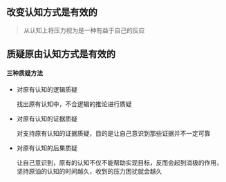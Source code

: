 ## 改变认知方式是有效的

> 从认知上将压力视为是一种有益于自己的反应

## 质疑原由认知方式是有效的

#### 三种质疑方法

- 对原有认知的逻辑质疑

  找出原有认知中，不合逻辑的推论进行质疑

- 对原有认知的证据质疑

  对支持原有认知的证据质疑，目的是让自己意识到那些证据并不一定可靠

- 对原有认知的后果质疑

  让自己意识到，原有的认知不仅不能帮助实现目标，反而会起到消极的作用，坚持原油的认知的时间越久，收到的压力困扰就会越久

  

